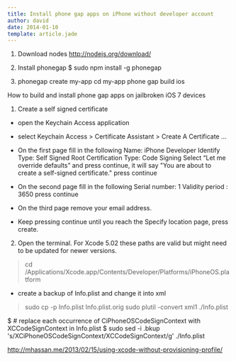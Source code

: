 ```yaml
---
title: Install phone gap apps on iPhone without developer account
author: david
date: 2014-01-10
template: article.jade
---
```



1. Download nodes
http://nodejs.org/download/
2. Install phonegap
	$ sudo npm install -g phonegap

3. phonegap create my-app
cd my-app
phone gap build ios




How to build and install phone gap apps on jailbroken iOS 7 devices


1. Create a self signed certificate

 - open the Keychain Access application
 - select Keychain Access > Certificate Assistant > Create A Certificate …  
 - On the first page fill in the following
	Name: iPhone Developer
	Identify Type: Self Signed Root
	Certification Type: Code Signing
	Select “Let me override defaults” and press continue, it will say "You are about to create a self-signed certificate." 
        press continue


 - On the second page fill in the following
	Serial number: 1
	Validity period : 3650
        press continue

 - On the third page remove your email address.
 - Keep pressing continue until you reach the Specify location page, press create.

2. Open the terminal. For Xcode 5.02 these paths are valid but might need to be updated for newer versions. 

 > cd /Applications/Xcode.app/Contents/Developer/Platforms/iPhoneOS.platform

 - create a backup of Info.plist and change it into xml
 > sudo cp -p Info.plist Info.plist.orig
 > sudo plutil -convert xml1 ./Info.plist

$ # replace each occurrence of CiPhoneOSCodeSignContext with XCCodeSignContext in Info.plist
$ sudo sed -i .bkup 's/XCiPhoneOSCodeSignContext/XCCodeSignContext/g' ./Info.plist





http://mhassan.me/2013/02/15/using-xcode-without-provisioning-profile/
